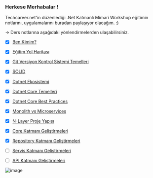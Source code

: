 ### Herkese Merhabalar !

Techcareer.net'in düzenlediği .Net Katmanlı Mimari Workshop eğitimin notlarını, uygulamalarını buradan paylaşıyor olacağım. :)

-> Ders notlarına aşağıdaki yönlendirmelerden ulaşabilirsiniz.

- [x] [Ben Kimim?](https://github.com/KardelRuveyda/dotnet-techcareer-workshop/blob/master/ben-kimim.md)
- [x] [Eğitim Yol Haritası](https://github.com/KardelRuveyda/dotnet-techcareer-workshop/blob/master/roadmap.md)
- [x] [Git Versiyon Kontrol Sistemi Temelleri](https://github.com/KardelRuveyda/dotnet-techcareer-workshop/blob/master/git-101.md)
- [x] [SOLID](https://github.com/KardelRuveyda/dotnet-techcareer-workshop/blob/master/solid.md)
- [x] [Dotnet Ekosistemi](https://github.com/KardelRuveyda/dotnet-techcareer-workshop/blob/master/dotnetekosistemi.md)
- [x] [Dotnet Core Temelleri](https://github.com/KardelRuveyda/dotnet-techcareer-workshop/blob/master/dotnetcore-basic.md)
- [x] [Dotnet Core Best Practices](https://github.com/KardelRuveyda/dotnet-techcareer-workshop/blob/master/dotnet-core-best-practices.md)
- [x] [Monolith vs Microservices](https://github.com/KardelRuveyda/dotnet-techcareer-workshop/blob/master/monolith-microservices.md)
- [x] [N-Layer Proje Yapısı](https://github.com/KardelRuveyda/dotnet-techcareer-workshop/blob/master/nlayer.md)
- [x] [Core Katmanı Geliştirmeleri](https://github.com/KardelRuveyda/dotnet-techcareer-workshop/blob/master/core.md)
- [x] [Repository Katmanı Geliştirmeleri](https://github.com/KardelRuveyda/dotnet-techcareer-workshop/blob/master/repository.md)
- [ ] [Servis Katmanı Geliştirmeleri](https://github.com/KardelRuveyda/dotnet-techcareer-workshop/blob/master/service.md)
- [ ] [API Katmanı Geliştirmeleri](https://github.com/KardelRuveyda/dotnet-techcareer-workshop/blob/master/api.md)


![image](https://github.com/KardelRuveyda/dotnet-techcareer-workshop/assets/33912144/6a0e3758-8ade-43da-92f1-3d08ed745f58)
